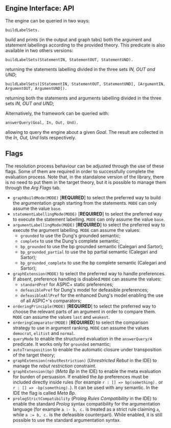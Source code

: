 ---
---

## Engine Interface: API

The engine can be queried in two ways:

    buildLabelSets.

build and prints (in the output and graph tabs) both the argument and statement labellings according to the provided theory.
This predicate is also available in two others versions:

    buildLabelSets(StatementIN, StatementOUT, StatementUND).

returning the statements labelling divided in the three sets _IN, OUT and UND_;

    buildLabelSets([StatementIN, StatementOUT, StatementUND], [ArgumentIN, ArgumentOUT, ArgumentUND]).

returning both the statements and arguments labelling divided in the three sets _IN, OUT and UND_;

Alternatively, the framework can be queried with:

    answerQuery(Goal, In, Out, Und).

allowing to query the engine about a given _Goal_. The result are collected in the _In, Out, Und_ lists respectively.

## Flags

The resolution process behaviour can be adjusted through the use of these flags. Some of them are required in order to successfully complete the evaluation process. 
Note that, in the standalone version of the library, there is no need to put them in the target theory, but it is possible to manage them through the _Arg Flags_ tab.
    
- `graphBuildMode(MODE)` [__REQUIRED__] to select the preferred way to build the argumentation graph starting from the statements. `MODE` can only assume the value `base`.
- `statementLabellingMode(MODE)` [__REQUIRED__] to select the preferred way to execute the statement labelling. `MODE` can only assume the value `base`.
- `argumentLabellingMode(MODE)` [__REQUIRED__] to select the preferred way to execute the argument labelling. `MODE` can assume the values:
  - `grounded` to use the Dung's grounded semantic; 
  - `complete` to use the Dung's complete semantic;
  - `bp_grounded` to use the bp grounded semantic (Calegari and Sartor);
  - `bp_grounded_partial` to use the bp partial semantic (Calegari and Sartor); 
  - `bp_grounded_complete` to use the bp complete semantic (Calegari and Sartor);
- `graphExtension(MODE)` to select the preferred way to handle preferences. If absent, preference handling is disabled.`MODE` can assume the values: 
  - `standardPref` for ASPIC+ static preferences;
  - `defeasiblePref` for Dung's model for defeasible preferences;
  - `defeasibleAllPref` for the enhanced Dung's model enabling the use of all ASPIC+'s comparators;
- `orderingPrinciple(MODE)` [__REQUIRED__] to select the preferred way to choose the relevant parts of an argument in order to compare them. `MODE` can assume the values `last` and `weakest`.
- `orderingComparator(MODE)` [__REQUIRED__] to select the comparison strategy to use in argument ranking. `MODE` can assume the values `democrat`, `elitist` and `normal`.
- `queryMode` to enable the structured evaluation in the `answerQuery/4` predicate. It works only for `grounded` semantic;
- `autoTransposition` to enable the automatic closure under transposition of the target theory;
- `graphExtension(rebutRestriction)` (_Unrestricted Rebut_ in the IDE) to manage the _rebut restriction_ constraint.
- `graphExtension(bp)` (_Meta Bp_ in the IDE) to enable the meta evaluation for burden of persuasion. If enabled the _bp_ preferences must be included directly inside rules (for example `r : [] => bp(something).` or `r : [] => -bp(something).`). It can be used with any semantic. In the IDE the flag is called _Meta Bp_.
- `prologStrictCompatibility` (_Prolog Rules Compatibility_ in the IDE) to enable the standard _Prolog_ syntax compatibility for the argumentation language (for example `a :- b, c.` is treated as a strict rule claiming `a`, while `a := b, c.` is the defeasible counterpart). While enabled, it is still possible to use the standard argumentation syntax. 